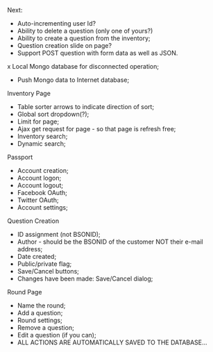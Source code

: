 Next:
- Auto-incrementing user Id?
- Ability to delete a question (only one of yours?)
- Ability to create a question from the inventory;
- Question creation slide on page?
- Support POST question with form data as well as JSON.

x Local Mongo database for disconnected operation;
- Push Mongo data to Internet database;

Inventory Page
- Table sorter arrows to indicate direction of sort;
- Global sort dropdown(?);
- Limit for page;
- Ajax get request for page - so that page is refresh free;
- Inventory search;
- Dynamic search;

Passport
- Account creation;
- Account logon;
- Account logout;
- Facebook OAuth;
- Twitter OAuth;
- Account settings;

Question Creation
- ID assignment (not BSONID);
- Author - should be the BSONID of the customer NOT their e-mail address;
- Date created;
- Public/private flag;
- Save/Cancel buttons;
- Changes have been made: Save/Cancel dialog;

Round Page
- Name the round;
- Add a question;
- Round settings;
- Remove a question;
- Edit a question (if you can);
- ALL ACTIONS ARE AUTOMATICALLY SAVED TO THE DATABASE...